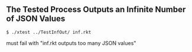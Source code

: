 
## The Tested Process Outputs an Infinite Number of JSON Values

```
$ ./xtest ../TestInfOut/ inf.rkt
```

must fail with "inf.rkt outputs too many JSON values"


